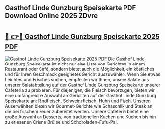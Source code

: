 ## Gasthof Linde Gunzburg Speisekarte PDF Download Online 2025 ZDvre

# <h2><a href="http://gc6j612.nevu.top/?p=Gasthof+Linde+Gunzburg+Speisekarte">🔗 👉🔴 Gasthof Linde Gunzburg Speisekarte 2025 PDF</a></h2>

[![Gasthof Linde Gunzburg Speisekarte 2025 PDF](https://i.imgur.com/dBaPXMq.png)](http://gc6j612.nevu.top/?p=Gasthof+Linde+Gunzburg+Speisekarte)
Die Gasthof Linde Gunzburg Speisekarte ist nicht nur eine Liste von Gerichten in einem Restaurant oder Café, sondern bietet auch die Möglichkeit, ein köstliches und für Ihren Geschmack geeignetes Gericht auszuwählen. Wenn Sie etwas Leichtes und Frisches suchen, empfehlen wir Ihnen, unsere Salate aus unserer Salatabteilung auf der Gasthof Linde Gunzburg Speisekarte unserer Cafeteria zu probieren. Für diejenigen, die Fleisch bevorzugen, bieten wir eine umfangreiche Auswahl an Gerichten auf der Gasthof Linde Gunzburg Speisekarte an: Rindfleisch, Schweinefleisch, Huhn und Fisch. Unseren Auserwählten bieten wir Gourmet-Gerichte wie Schaschlik und Steak an, die bei frischem Feuer zubereitet werden. Unsere Cafeteria bietet eine große Auswahl an Desserts, von traditionellen Kuchen und Kuchen bis hin zu erlesenen Crème Brûlée und Schokoladen-Fufu-Pai.
